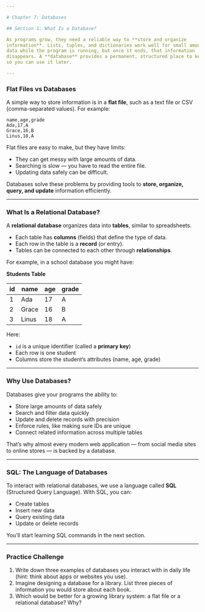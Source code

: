 ```yaml
---

# Chapter 7: Databases

## Section 1: What Is a Database?

As programs grow, they need a reliable way to **store and organize
information**. Lists, tuples, and dictionaries work well for small amounts of
data while the program is running, but once it ends, that information
disappears. A **database** provides a permanent, structured place to keep data
so you can use it later.

---
```


### Flat Files vs Databases

A simple way to store information is in a **flat file**, such as a text file or
CSV (comma-separated values). For example:

```
name,age,grade
Ada,17,A
Grace,16,B
Linus,18,A
```

Flat files are easy to make, but they have limits:

* They can get messy with large amounts of data.
* Searching is slow — you have to read the entire file.
* Updating data safely can be difficult.

Databases solve these problems by providing tools to **store, organize, query,
and update** information efficiently.

---

### What Is a Relational Database?

A **relational database** organizes data into **tables**, similar to
spreadsheets.

* Each table has **columns** (fields) that define the type of data.
* Each row in the table is a **record** (or entry).
* Tables can be connected to each other through **relationships**.

For example, in a school database you might have:

**Students Table**

| id | name  | age | grade |
| -- | ----- | --- | ----- |
| 1  | Ada   | 17  | A     |
| 2  | Grace | 16  | B     |
| 3  | Linus | 18  | A     |

Here:

* `id` is a unique identifier (called a **primary key**)
* Each row is one student
* Columns store the student’s attributes (name, age, grade)

---

### Why Use Databases?

Databases give your programs the ability to:

* Store large amounts of data safely
* Search and filter data quickly
* Update and delete records with precision
* Enforce rules, like making sure IDs are unique
* Connect related information across multiple tables

That’s why almost every modern web application — from social media sites to
online stores — is backed by a database.

---

### SQL: The Language of Databases

To interact with relational databases, we use a language called **SQL**
(Structured Query Language). With SQL, you can:

* Create tables
* Insert new data
* Query existing data
* Update or delete records

You’ll start learning SQL commands in the next section.

---

### Practice Challenge

1. Write down three examples of databases you interact with in daily life (hint:
   think about apps or websites you use).
2. Imagine designing a database for a library. List three pieces of information
   you would store about each book.
3. Which would be better for a growing library system: a flat file or a
   relational database? Why?

